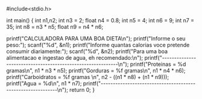 #include<stdio.h>

int main()
{
int n1,n2;
int n3 = 2;
float n4 = 0.8;
int n5 = 4;
int n6 = 9;
int n7 = 35;
int n8 = n3 * n5;
float n9 = n4 * n6;

printf("CALCULADORA PARA UMA BOA DIETA\n");
printf("Informe o seu peso:");
scanf("%d", &n1);
printf("Informe quantas calorias voce pretende consumir diariamente:");
scanf("%d", &n2);
printf("Para uma boa alimentacao e ingestao de agua, eh recomendado:\n");
printf("------------------------------------------------------------\n");
printf("Proteinas = %d gramas\n", n1 * n3 * n5);
printf("Gorduras = %f gramas\n", n1 * n4 * n6);
printf("Carboidratos = %f gramas \n", n2 - ((n1 * n8) + (n1 * n9)));
printf("Agua = %d\n", n1 * n7);
printf("------------------------------------------------------------\n");
return 0;
}
